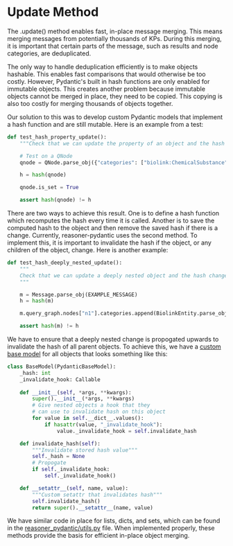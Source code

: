 # Update Method

The .update() method enables fast, in-place message merging. This means merging messages from potentially thousands of KPs. During this merging, it is important that certain parts of the message, such as results and node categories, are deduplicated.

The only way to handle deduplication efficiently is to make objects hashable. This enables fast comparisons that would otherwise be too costly. However, Pydantic's built in hash functions are only enabled for immutable objects. This creates another problem because immutable objects cannot be merged in place, they need to be copied. This copying is also too costly for merging thousands of objects together.

Our solution to this was to develop custom Pydantic models that implement a hash function and are still mutable. Here is an example from a test:

```python
def test_hash_property_update():
    """Check that we can update the property of an object and the hash changes"""

    # Test on a QNode
    qnode = QNode.parse_obj({"categories": ["biolink:ChemicalSubstance"]})

    h = hash(qnode)

    qnode.is_set = True

    assert hash(qnode) != h
```

There are two ways to achieve this result. One is to define a hash function which recomputes the hash every time it is called. Another is to save the computed hash to the object and then remove the saved hash if there is a change. Currently, reasoner-pydantic uses the second method. To implement this, it is important to invalidate the hash if the object, or any children of the object, change. Here is another example:

```python
def test_hash_deeply_nested_update():
    """
    Check that we can update a deeply nested object and the hash change is propogated
    """

    m = Message.parse_obj(EXAMPLE_MESSAGE)
    h = hash(m)

    m.query_graph.nodes["n1"].categories.append(BiolinkEntity.parse_obj("biolink:Gene"))

    assert hash(m) != h
```

We have to ensure that a deeply nested change is propogated upwards to invalidate the hash of all parent objects. To achieve this, we have a [custom base model](reasoner_pydantic/base_model.py) for all objects that looks something like this:

```python
class BaseModel(PydanticBaseModel):
    _hash: int
    _invalidate_hook: Callable
    
    def __init__(self, *args, **kwargs):
        super().__init__(*args, **kwargs)
        # Give nested objects a hook that they
        # can use to invalidate hash on this object
        for value in self.__dict__.values():
            if hasattr(value, "_invalidate_hook"):
                value._invalidate_hook = self.invalidate_hash

    def invalidate_hash(self):
        """Invalidate stored hash value"""
        self._hash = None
        # Propogate
        if self._invalidate_hook:
            self._invalidate_hook()

    def __setattr__(self, name, value):
        """Custom setattr that invalidates hash"""
        self.invalidate_hash()
        return super().__setattr__(name, value)
```

We have similar code in place for lists, dicts, and sets, which can be found in the [reasoner_pydantic/utils.py](reasoner_pydantic/utils.py) file. When implemented properly, these methods provide the basis for efficient in-place object merging.
